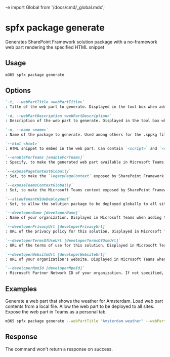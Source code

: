 -e <!-- DISCLAIMER: All secrets, passwords, and sensitive values in this document are examples only and not real credentials. -->
import Global from '/docs/cmd/_global.mdx';

# spfx package generate

Generates SharePoint Framework solution package with a no-framework web part rendering the specified HTML snippet

## Usage

```sh
m365 spfx package generate
```

## Options

```md definition-list
`-t, --webPartTitle <webPartTitle>`
: Title of the web part to generate. Displayed in the tool box when adding web part to page

`-d, --webPartDescription <webPartDescription>`
: Description of the web part to generate. Displayed in the tool box when adding web part to page

`-n, --name <name>`
: Name of the package to generate. Used among others for the .sppkg file. Must be unique in the app catalog to avoid collisions with other solutions.

`--html <html>`
: HTML snippet to embed in the web part. Can contain `<script>` and `<style>` tags.

`--enableForTeams [enableForTeams]`
: Specify, to make the generated web part available in Microsoft Teams. Specify `tab` to make the web part available as a configurable tab, `personalTab` to make it available as a personal tab or `all` to make it available both as a configurable and personal tab. By default the web part will not be available in Microsoft Teams.

`--exposePageContextGlobally`
: Set, to make the `legacyPageContext` exposed by SharePoint Framework available at `window._spPageContextInfo` for use in the HTML snippet of the web part

`--exposeTeamsContextGlobally`
: Set, to make the Microsoft Teams context exposed by SharePoint Framework available at `window._teamsContextInfo` for use in the HTML snippet of the web part

`--allowTenantWideDeployment`
: Set, to allow the solution package to be deployed globally to all sites

`--developerName [developerName]`
: Name of your organization. Displayed in Microsoft Teams when adding the solution as a (personal) tab. If not specified set to `Contoso`.

`--developerPrivacyUrl [developerPrivacyUrl]`
: URL of the privacy policy for this solution. Displayed in Microsoft Teams when adding the solution as a (personal) tab. If not specified, set to `https://contoso.com/privacy`.

`--developerTermsOfUseUrl [developerTermsOfUseUrl]`
: URL of the terms of use for this solution. Displayed in Microsoft Teams when adding the solution as a (personal) tab. If not specified, set to `https://contoso.com/terms-of-use`.

`--developerWebsiteUrl [developerWebsiteUrl]`
: URL of your organization's website. Displayed in Microsoft Teams when adding the solution as a (personal) tab. If not specified, set to `https://contoso.com/my-app`.

`--developerMpnId [developerMpnId]`
: Microsoft Partner Network ID of your organization. If not specified, set to `000000`.
```

<Global />

## Examples

Generate a web part that shows the weather for Amsterdam. Load web part contents from a local file. Allow the web part to be deployed to all sites. Expose the web part in Teams as a personal tab.

```sh
m365 spfx package generate --webPartTitle "Amsterdam weather" --webPartDescription "Shows weather in Amsterdam" --name amsterdam-weather --html @amsterdam-weather.html --allowTenantWideDeployment --enableForTeams all
```

## Response

The command won't return a response on success.
